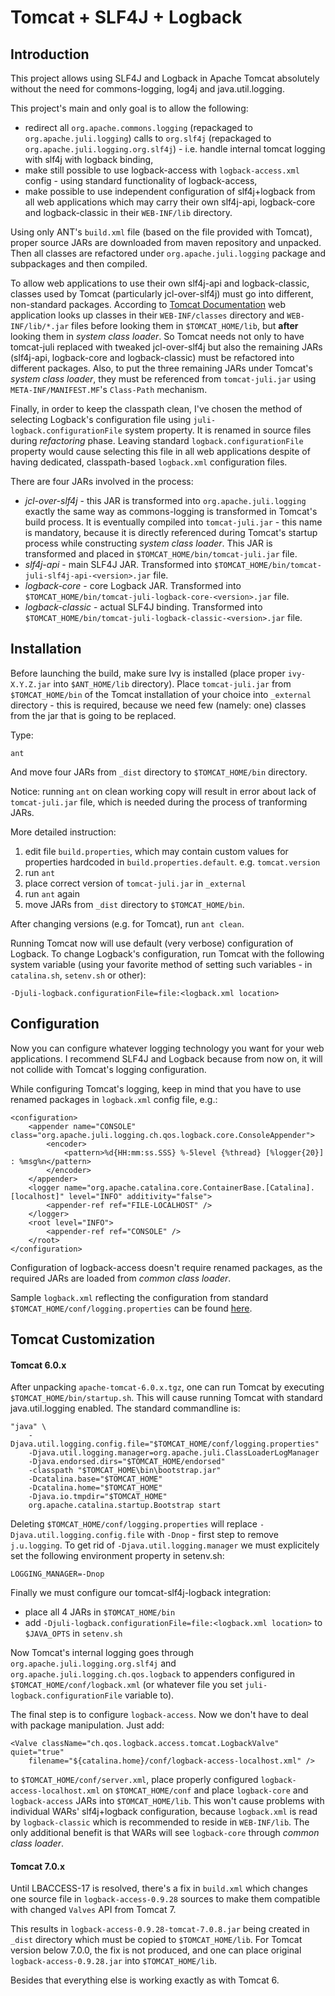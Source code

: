 # Tomcat + SLF4J + Logback #

## Introduction ##

This project allows using SLF4J and Logback in Apache Tomcat absolutely without
the need for commons-logging, log4j and java.util.logging.

This project's main and only goal is to allow the following:

* redirect all `org.apache.commons.logging` (repackaged to
  `org.apache.juli.logging`) calls to `org.slf4j` (repackaged to
  `org.apache.juli.logging.org.slf4j`) - i.e. handle internal tomcat logging
  with slf4j with logback binding,
* make still possible to use logback-access with `logback-access.xml` config -
  using standard functionality of logback-access,
* make possible to use independent configuration of slf4j+logback from all web
  applications which may carry their own slf4j-api, logback-core and
  logback-classic in their `WEB-INF/lib` directory.

Using only ANT's `build.xml` file (based on the file provided with Tomcat),
proper source JARs are downloaded from maven repository and unpacked. Then all
classes are refactored under `org.apache.juli.logging` package and subpackages
and then compiled.

To allow web applications to use their own slf4j-api and logback-classic,
classes used by Tomcat (particularly jcl-over-slf4j) must go into different,
non-standard packages. According to [Tomcat
Documentation](http://tomcat.apache.org/tomcat-7.0-doc/class-loader-howto.html#Class_Loader_Definitions)
web application looks up classes in their `WEB-INF/classes` directory and
`WEB-INF/lib/*.jar` files before looking them in `$TOMCAT_HOME/lib`, but
**after** looking them in _system class loader_. So Tomcat needs not only to
have tomcat-juli replaced with tweaked jcl-over-slf4j but also the remaining
JARs (slf4j-api, logback-core and logback-classic) must be refactored into
different packages. Also, to put the three remaining JARs under Tomcat's _system
class loader_, they must be referenced from `tomcat-juli.jar` using
`META-INF/MANIFEST.MF`'s `Class-Path` mechanism.

Finally, in order to keep the classpath clean, I've chosen the method of
selecting Logback's configuration file using `juli-logback.configurationFile`
system property. It is renamed in source files during _refactoring_ phase.
Leaving standard `logback.configurationFile` property would cause selecting this
file in all web applications despite of having dedicated, classpath-based
`logback.xml` configuration files.

There are four JARs involved in the process:

* *jcl-over-slf4j* - this JAR is transformed into `org.apache.juli.logging`
  exactly the same way as commons-logging is transformed in Tomcat's build
  process. It is eventually compiled into `tomcat-juli.jar` - this name is
  mandatory, because it is directly referenced during Tomcat's startup process
  while constructing _system class loader_. This JAR is transformed and placed
  in `$TOMCAT_HOME/bin/tomcat-juli.jar` file.
* *slf4j-api* - main SLF4J JAR. Transformed into
  `$TOMCAT_HOME/bin/tomcat-juli-slf4j-api-<version>.jar` file.
* *logback-core* - core Logback JAR. Transformed into
  `$TOMCAT_HOME/bin/tomcat-juli-logback-core-<version>.jar` file.
* *logback-classic* - actual SLF4J binding. Transformed into
  `$TOMCAT_HOME/bin/tomcat-juli-logback-classic-<version>.jar` file.


## Installation ##

Before launching the build, make sure Ivy is installed (place proper
`ivy-X.Y.Z.jar` into `$ANT_HOME/lib` directory). Place `tomcat-juli.jar` from
`$TOMCAT_HOME/bin` of the Tomcat installation of your choice into `_external`
directory - this is required, because we need few (namely: one) classes from the
jar that is going to be replaced.

Type:

	ant

And move four JARs from `_dist` directory to `$TOMCAT_HOME/bin` directory.

Notice: running `ant` on clean working copy will result in error about lack of
`tomcat-juli.jar` file, which is needed during the process of tranforming JARs.

More detailed instruction:
1. edit file `build.properties`, which may contain custom values for properties
	hardcoded in `build.properties.default`. e.g. `tomcat.version`
2. run `ant`
3. place correct version of `tomcat-juli.jar` in `_external`
4. run `ant` again
5. move JARs from `_dist` directory to `$TOMCAT_HOME/bin`.

After changing versions (e.g. for Tomcat), run `ant clean`.

Running Tomcat now will use default (very verbose) configuration of Logback. To
change Logback's configuration, run Tomcat with the following system variable
(using your favorite method of setting such variables - in `catalina.sh`,
`setenv.sh` or other):

	-Djuli-logback.configurationFile=file:<logback.xml location>


## Configuration ##

Now you can configure whatever logging technology you want for your web
applications. I recommend SLF4J and Logback because from now on, it will not
collide with Tomcat's logging configuration.

While configuring Tomcat's logging, keep in mind that you have to use renamed
packages in `logback.xml` config file, e.g.:

	<configuration>
		<appender name="CONSOLE" class="org.apache.juli.logging.ch.qos.logback.core.ConsoleAppender">
			<encoder>
				<pattern>%d{HH:mm:ss.SSS} %-5level {%thread} [%logger{20}] : %msg%n</pattern>
			</encoder>
		</appender>
		<logger name="org.apache.catalina.core.ContainerBase.[Catalina].[localhost]" level="INFO" additivity="false">
			<appender-ref ref="FILE-LOCALHOST" />
		</logger>
		<root level="INFO">
			<appender-ref ref="CONSOLE" />
		</root>
	</configuration>

Configuration of logback-access doesn't require renamed packages, as the
required JARs are loaded from _common class loader_.

Sample `logback.xml` reflecting the configuration from standard
`$TOMCAT_HOME/conf/logging.properties` can be found
[here](https://github.com/grgrzybek/tomcat-slf4j-logback/blob/master/sample/tomcat-logback.xml).


## Tomcat Customization ##

#### Tomcat 6.0.x ####

After unpacking `apache-tomcat-6.0.x.tgz`, one can run Tomcat by executing
`$TOMCAT_HOME/bin/startup.sh`. This will cause running Tomcat with standard
java.util.logging enabled. The standard commandline is:

	"java" \
		-Djava.util.logging.config.file="$TOMCAT_HOME/conf/logging.properties"
		-Djava.util.logging.manager=org.apache.juli.ClassLoaderLogManager
		-Djava.endorsed.dirs="$TOMCAT_HOME/endorsed"
		-classpath "$TOMCAT_HOME\bin\bootstrap.jar"
		-Dcatalina.base="$TOMCAT_HOME"
		-Dcatalina.home="$TOMCAT_HOME"
		-Djava.io.tmpdir="$TOMCAT_HOME"
		org.apache.catalina.startup.Bootstrap start

Deleting `$TOMCAT_HOME/conf/logging.properties` will replace
`-Djava.util.logging.config.file` with `-Dnop` - first step to remove
`j.u.logging`. To get rid of `-Djava.util.logging.manager` we must explicitely set
the following environment property in setenv.sh:

	LOGGING_MANAGER=-Dnop

Finally we must configure our tomcat-slf4j-logback integration:

* place all 4 JARs in `$TOMCAT_HOME/bin`
* add `-Djuli-logback.configurationFile=file:<logback.xml location>` to
  `$JAVA_OPTS` in `setenv.sh`

Now Tomcat's internal logging goes through `org.apache.juli.logging.org.slf4j`
and `org.apache.juli.logging.ch.qos.logback` to appenders configured in
`$TOMCAT_HOME/conf/logback.xml` (or whatever file you set
`juli-logback.configurationFile` variable to).

The final step is to configure `logback-access`. Now we don't have to deal with
package manipulation. Just add:

	<Valve className="ch.qos.logback.access.tomcat.LogbackValve" quiet="true"
		filename="${catalina.home}/conf/logback-access-localhost.xml" />

to `$TOMCAT_HOME/conf/server.xml`, place properly configured
`logback-access-localhost.xml` on `$TOMCAT_HOME/conf` and place `logback-core`
and `logback-access` JARs into `$TOMCAT_HOME/lib`. This won't cause problems
with individual WARs' slf4j+logback configuration, because `logback.xml` is read
by `logback-classic` which is recommended to reside in `WEB-INF/lib`. The only
additional benefit is that WARs will see `logback-core` through _common class
loader_.

#### Tomcat 7.0.x ####

Until LBACCESS-17 is resolved, there's a fix in `build.xml` which changes one
source file in `logback-access-0.9.28` sources to make them compatible with
changed `Valves` API from Tomcat 7.

This results in `logback-access-0.9.28-tomcat-7.0.8.jar` being created in
`_dist` directory which must be copied to `$TOMCAT_HOME/lib`. For Tomcat version
below 7.0.0, the fix is not produced, and one can place original
`logback-access-0.9.28.jar` into `$TOMCAT_HOME/lib`.

Besides that everything else is working exactly as with Tomcat 6.
